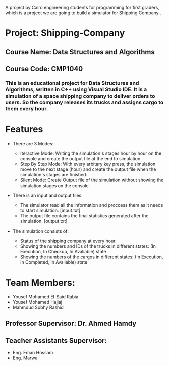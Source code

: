 
A project by Cairo engineering students for programming for first graders, which is a project we are going to build a simulator for Shipping Company .
# Project: Shipping-Company
## Course Name: Data Structures and Algorithms
## Course Code: CMP1040
<!--## Team Name: The ########-->

### This is an educational project for Data Structures and Algorithms, written in C++ using Visual Studio IDE. It is a simulation of a space shipping company to deliver orders to users. So the company releases its trucks and assigns cargo to them every hour.

# Features
* There are 3 Modes:
    * Iteractive Mode: Writing the simulation's stages hour by hour on the console and create the output file at the end fo simulation.
    * Step By Step Mode: With every arbitary key press, the simulation move to the next stage (hour) and create the output file when the simulation's stages are finished.
    * Silent Mode: Create Output file of the simulation without showing the simulation stages on the console.
    
* There is an input and output files:
    * The simulator read all the information and proccess them as it needs to start simulation. [input.txt]
    * The output file contains the final statistics generated after the simulation. [output.txt]

* The simulation consists of:
    * Status of the shipping company at every hour.
    * Showing the numbers and IDs of the trucks in different states: (In Execution, In Checkup, In Avaliable) state
    * Showing the numbers of the cargos in different states: (In Execution, In Completed, In Avaliable) state

# Team Members:
 - Yousef Mohamed El-Said Rabia
 - Yousef Mohamed Hajjaj
 - Mahmoud Sobhy Rashid

## Professor Supervisor: Dr. Ahmed Hamdy
## Teacher Assistants Supervisor:
 - Eng. Eman Hossam
 - Eng. Marwa
